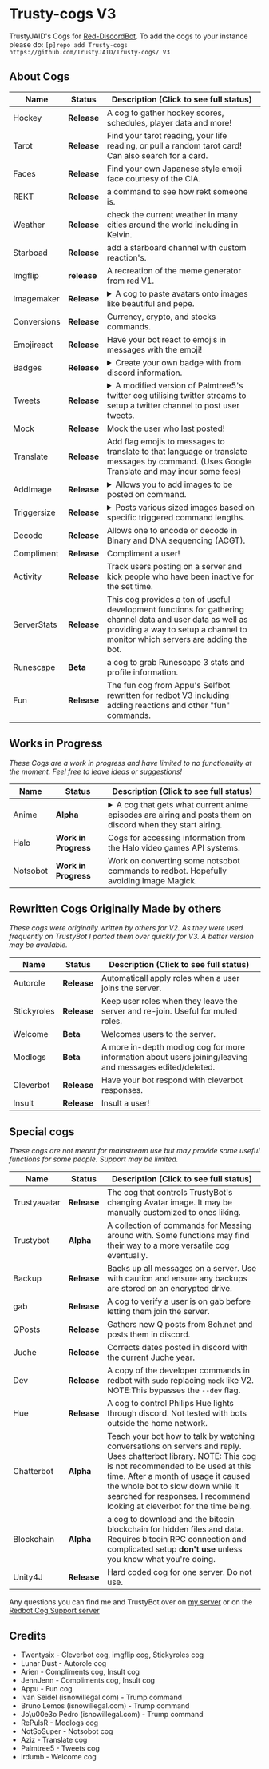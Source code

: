 # Trusty-cogs V3
TrustyJAID's Cogs for  [Red-DiscordBot](https://github.com/Cog-Creators/Red-DiscordBot/tree/V3/develop).
To add the cogs to your instance please do: `[p]repo add Trusty-cogs https://github.com/TrustyJAID/Trusty-cogs/ V3`

## About Cogs

| Name | Status | Description (Click to see full status)
| --- | --- | --- |
| Hockey | **Release** | A cog to gather hockey scores, schedules, player data and more!|
| Tarot | **Release** | Find your tarot reading, your life reading, or pull a random tarot card! Can also search for a card. |
| Faces | **Release** | Find your own Japanese style emoji face courtesy of the CIA. |
| REKT | **Release** |  a command to see how rekt someone is. |
| Weather | **Release** | check the current weather in many cities around the world including in Kelvin. |
| Starboad | **Release** | add a starboard channel with custom reaction's. |
| Imgflip | **release** | A recreation of the meme generator from red V1. |
| Imagemaker | **Release** | <details><summary>A cog to paste avatars onto images like beautiful and pepe.</summary> Requirements: pillow, opencv-python, and numpy</details> |
| Conversions | **Release** | Currency, crypto, and stocks commands. |
| Emojireact | **Release** | Have your bot react to emojis in messages with the emoji! |
| Badges | **Release** | <details><summary>Create your own badge with from discord information.</summary> Includes templates for fake CIA, NSA, FBI, Discord, and every NHL hockey team. Requirements: pillow, pybarcode</details> |
| Tweets | **Release** | <details><summary>A modified version of Palmtree5's twitter cog utilising twitter streams to setup a twitter channel to post user tweets.</summary> Requirements: tweepy</details> |
| Mock | **Release** | Mock the user who last posted! |
| Translate | **Release** | Add flag emojis to messages to translate to that language or translate messages by command. (Uses Google Translate and may incur some fees) |
| AddImage | **Release** | <details><summary>Allows you to add images to be posted on command.</summary> Stores the image in the bot folder then uploads the image directly. Owners may add images globally.</details> |
| Triggersize | **Release** | <details><summary>Posts various sized images based on specific triggered command lengths.</summary> May be customized manually for different images or by default express ones true rage.</details> |
| Decode | **Release** | Allows one to encode or decode in Binary and DNA sequencing (ACGT). |
| Compliment | **Release** | Compliment a user! |
| Activity | **Release** |  Track users posting on a server and kick people who have been inactive for the set time. |
| ServerStats | **Release** | This cog provides a ton of useful development functions for gathering channel data and user data as well as providing a way to setup a channel to monitor which servers are adding the bot. |
| Runescape | **Beta** | a cog to grab Runescape 3 stats and profile information. |
| Fun | **Release**| The fun cog from Appu's Selfbot rewritten for redbot V3 including adding reactions and other "fun" commands. |


## Works in Progress
*These Cogs are a work in progress and have limited to no functionality at the moment. Feel free to leave ideas or suggestions!*

| Name | Status | Description (Click to see full status)
| --- | --- | --- |
| Anime | **Alpha**| <details><summary>A cog that gets what current anime episodes are airing and posts them on discord when they start airing.</summary> There was an update to the API being used and I need to rewrite for the new API.</details> |
| Halo | **Work in Progress**| Cogs for accessing information from the Halo video games API systems. |
| Notsobot | **Work in Progress**| Work on converting some notsobot commands to redbot. Hopefully avoiding Image Magick. |


## Rewritten Cogs Originally Made by others 
*These cogs were originally written by others for V2. As they were used frequently on TrustyBot I ported them over quickly for V3. A better version may be available.*

| Name | Status | Description (Click to see full status)
| --- | --- | --- |
| Autorole | **Release**| Automaticall apply roles when a user joins the server. |
| Stickyroles | **Release**| Keep user roles when they leave the server and re-join. Useful for muted roles. |
| Welcome | **Beta**| Welcomes users to the server. |
| Modlogs | **Beta**| A more in-depth modlog cog for more information about users joining/leaving and messages edited/deleted. |
| Cleverbot | **Release**| Have your bot respond with cleverbot responses. |
| Insult | **Release**| Insult a user! |

## Special cogs
*These cogs are not meant for mainstream use but may provide some useful functions for some people. Support may be limited.*

| Name | Status | Description (Click to see full status)
| --- | --- | --- |
| Trustyavatar | **Release** | The cog that controls TrustyBot's changing Avatar image. It may be manually customized to ones liking. |
| Trustybot | **Alpha** | A collection of commands for Messing around with. Some functions may find their way to a more versatile cog eventually. |
| Backup | **Release** | Backs up all messages on a server. Use with caution and ensure any backups are stored on an encrypted drive. |
| gab | **Release** | A cog to verify a user is on gab before letting them join the server. |
| QPosts | **Release** | Gathers new Q posts from 8ch.net and posts them in discord. |
| Juche | **Release** | Corrects dates posted in discord with the current Juche year. |
| Dev | **Release** | A copy of the developer commands in redbot with `sudo` replacing `mock` like V2. NOTE:This bypasses the `--dev` flag. |
| Hue | **Release** | A cog to control Philips Hue lights through discord. Not tested with bots outside the home network. |
| Chatterbot | **Alpha** | Teach your bot how to talk by watching conversations on servers and reply. Uses chatterbot library. NOTE: This cog is not recommended to be used at this time. After a month of usage it caused the whole bot to slow down while it searched for responses. I recommend looking at cleverbot for the time being.
| Blockchain | **Alpha** | a cog to download and the bitcoin blockchain for hidden files and data. Requires bitcoin RPC connection and complicated setup **don't use** unless you know what you're doing. |
| Unity4J | **Release** | Hard coded cog for one server. Do not use. |

Any questions you can find me and TrustyBot over on [my server](https://discord.gg/wVVrqej) or on the [Redbot Cog Support server](https://discord.gg/GET4DVk)

## Credits

* Twentysix - Cleverbot cog, imgflip cog, Stickyroles cog
* Lunar Dust - Autorole cog
* Arien - Compliments cog, Insult cog
* JennJenn - Compliments cog, Insult cog
* Appu - Fun cog
* Ivan Seidel (isnowillegal.com) - Trump command
* Bruno Lemos (isnowillegal.com) - Trump command
* Jo\u00e3o Pedro (isnowillegal.com) - Trump command
* RePulsR - Modlogs cog
* NotSoSuper - Notsobot cog
* Aziz - Translate cog
* Palmtree5 - Tweets cog
* irdumb - Welcome cog

